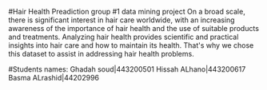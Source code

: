 #Hair Health Preadiction 
group #1 data mining project
On a broad scale, there is significant interest in hair care worldwide, 
with an increasing awareness of the importance of hair health and the use of suitable products and treatments. 
Analyzing hair health provides scientific and practical insights into hair care and how to maintain its health. 
That's why we chose this dataset to assist in addressing hair health problems.

#Students names:
Ghadah soud|443200501
Hissah ALhano|443200617
Basma ALrashid|44202996
